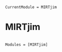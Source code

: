 ```@meta
CurrentModule = MIRTjim
```

# MIRTjim

```@index
```

```@autodocs
Modules = [MIRTjim]
```
